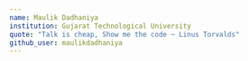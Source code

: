 ```yaml
---
name: Maulik Dadhaniya
institution: Gujarat Technological University
quote: "Talk is cheap, Show me the code ~ Linus Torvalds"
github_user: maulikdadhaniya
---
```

